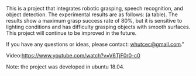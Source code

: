 This is a project that integrates robotic grasping, speech recognition, and object detection. The experimental results are as follows: (a table). The results show a maximum grasp success rate of 80%, but it is sensitive to lighting conditions and has difficulty grasping objects with smooth surfaces. This project will continue to be improved in the future. 

If you have any questions or ideas, please contact: whutcec@gmail.com."

Video:https://www.youtube.com/watch?v=V6TjF0r0-c0

Note: the project was developed in ubuntu 18.04.
